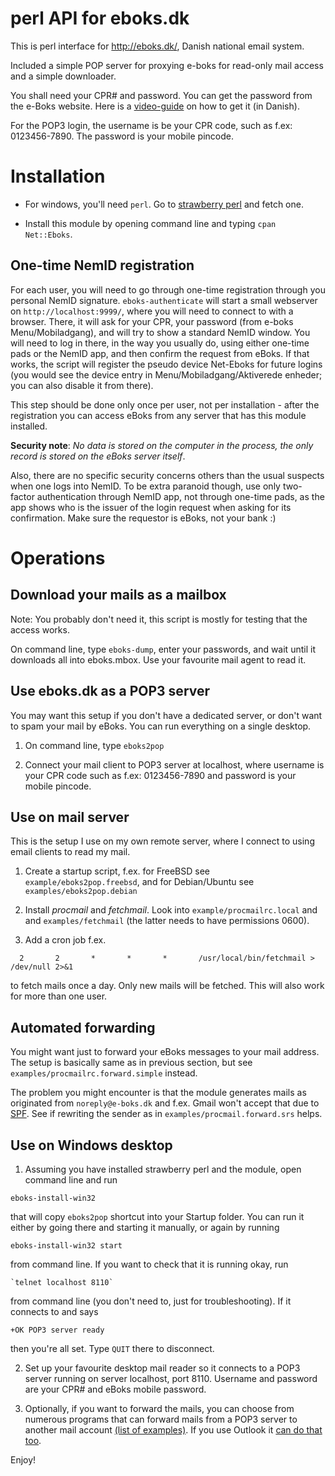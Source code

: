 perl API for eboks.dk
=====================

This is perl interface for http://eboks.dk/, Danish national email system. 

Included a simple POP server for proxying e-boks for read-only mail access
and a simple downloader.

You shall need your CPR# and password.
You can get the password from the e-Boks website. 
Here is a
[video-guide](http://www.e-boks.dk/help.aspx?pageid=db5a89a1-8530-418a-90e9-ff7f0713784a)
on how to get it (in Danish).

For the POP3 login, the username is be your CPR code, such as f.ex: 0123456-7890.
The password is your mobile pincode.

Installation
============

* For windows, you'll need `perl`. Go to [strawberry perl](http://strawberryperl.com/) and fetch one.

* Install this module by opening command line and typing `cpan Net::Eboks`.

One-time NemID registration
---------------------------

For each user, you will need to go through one-time registration through you
personal NemID signature. `eboks-authenticate` will start a small webserver on
`http://localhost:9999/`, where you will need to connect to with a browser.
There, it will ask for your CPR, your password (from e-boks Menu/Mobiladgang),
and will try to show a standard NemID window. You will need to log in there, in
the way you usually do, using either one-time pads or the NemID app, and then
confirm the request from eBoks. If that works, the script will register the
pseudo device Net-Eboks for future logins (you would see the device entry in
Menu/Mobiladgang/Aktiverede enheder; you can also disable it from there).

This step should be done only once per user, not per installation - after the
registration you can access eBoks from any server that has this module installed.

**Security note**: *No data is stored on the computer in the process, the only record is stored
on the eBoks server itself*.

Also, there are no specific security concerns others than the usual suspects
when one logs into NemID. To be extra paranoid though, use only two-factor
authentication through NemID app, not through one-time pads, as the app shows
who is the issuer of the login request when asking for its confirmation.  Make
sure the requestor is eBoks, not your bank :)

Operations
==========

Download your mails as a mailbox
--------------------------------

Note: You probably don't need it, this script is mostly for testing that the access works.

On command line, type `eboks-dump`, enter your passwords, and wait until it downloads
all into eboks.mbox. Use your favourite mail agent to read it.

Use eboks.dk as a POP3 server
-----------------------------

You may want this setup if you don't have a dedicated server, or don't want
to spam your mail by eBoks. You can run everything on a single desktop.

1) On command line, type `eboks2pop`

2) Connect your mail client to POP3 server at localhost, where username is
your CPR code such as f.ex: 0123456-7890 and password is your mobile pincode.

Use on mail server
------------------

This is the setup I use on my own remote server, where I connect to using
email clients to read my mail.

1) Create a startup script, f.ex. for FreeBSD see `example/eboks2pop.freebsd`,
and for Debian/Ubuntu see `examples/eboks2pop.debian`

2) Install *procmail* and *fetchmail*. Look into `example/procmailrc.local` and
and `examples/fetchmail` (the latter needs to have permissions 0600). 

3) Add a cron job f.ex.

`  2       2       *       *       *       /usr/local/bin/fetchmail > /dev/null 2>&1`

to fetch mails once a day. Only new mails will be fetched. This will also work for 
more than one user.

Automated forwarding
--------------------

You might want just to forward your eBoks messages to your mail address.  The
setup is basically same as in previous section, but see
`examples/procmailrc.forward.simple` instead.

The problem you might encounter is that the module generates mails as
originated from `noreply@e-boks.dk` and f.ex. Gmail won't accept that due to
[SPF](https://en.wikipedia.org/wiki/Sender_Policy_Framework). See if rewriting
the sender as in `examples/procmail.forward.srs` helps.

Use on Windows desktop
----------------------

1) Assuming you have installed strawberry perl and the module, open command line and run

  `eboks-install-win32`

that will copy `eboks2pop` shortcut into your Startup folder. You can run it either
by going there and starting it manually, or again by running

  `eboks-install-win32 start`

from command line. If you want to check that it is running okay, run

    `telnet localhost 8110`

from command line (you don't need to, just for troubleshooting). If it connects to
and says

   `+OK POP3 server ready`

then you're all set. Type `QUIT` there to disconnect.

2) Set up your favourite desktop mail reader so it connects to a POP3 server
running on server localhost, port 8110. Username and password are your CPR# and
eBoks mobile password.

3) Optionally, if you want to forward the mails, you can choose from numerous
programs that can forward mails from a POP3 server to another mail account
[(list of
examples)](https://blogs.technet.microsoft.com/brucecowper/2005/03/18/pop-connectors-pullers-for-exchange/).
If you use Outlook it [can do that
too](https://www.laptopmag.com/articles/how-to-set-up-auto-forwarding-in-outlook-2013).



Enjoy!
